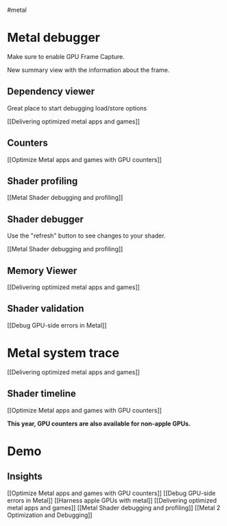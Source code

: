 #metal 

# Metal debugger

Make sure to enable GPU Frame Capture.

New summary view with the information about the frame.  

## Dependency viewer
Great place to start debugging load/store options

[[Delivering optimized metal apps and games]]

## Counters
[[Optimize Metal apps and games with GPU counters]]

## Shader profiling

[[Metal Shader debugging and profiling]]

## Shader debugger
Use the "refresh" button to see changes to your shader.

[[Metal Shader debugging and profiling]]

## Memory Viewer
[[Delivering optimized metal apps and games]]

## Shader validation
[[Debug GPU-side errors in Metal]]


# Metal system trace

[[Delivering optimized metal apps and games]]

## Shader timeline

[[Optimize Metal apps and games with GPU counters]]

**This year, GPU counters are also available for non-apple GPUs.**

# Demo
## Insights

[[Optimize Metal apps and games with GPU counters]]
[[Debug GPU-side errors in Metal]]
[[Harness apple GPUs with metal]]
[[Delivering optimized metal apps and games]]
[[Metal Shader debugging and profiling]]
[[Metal 2 Optimization and Debugging]]
